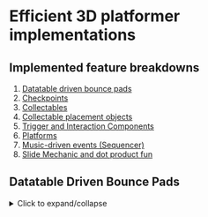 # Efficient 3D platformer implementations
## Implemented feature breakdowns
1. [Datatable driven bounce pads](#datatable-driven-bounce-pads)
2. [Checkpoints](#section-1)
3. [Collectables](#section-1)
4. [Collectable placement objects](#section-1)
5. [Trigger and Interaction Components](#section-1)
6. [Platforms](#section-1)
7. [Music-driven events (Sequencer)](#section-1)
8. [Slide Mechanic and dot product fun](#section-1)

## Datatable Driven Bounce Pads
<details>
  

  <summary>Click to expand/collapse</summary>
  ![bouncepads](https://github.com/DanielBallem/platformer/assets/33844493/14deb52f-482e-4114-a119-a5f0ab0945f7)

  This is the collapsible content. It can contain **any** Markdown-supported formatting, including text, lists, images, and more.

  - Here's a list item.
  - Another list item.

  ![Image](link_to_your_image.png)
</details>
